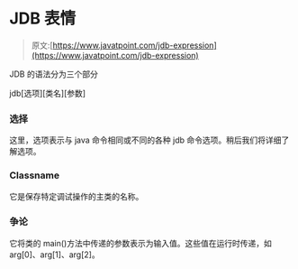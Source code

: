 # JDB 表情

> 原文:[https://www.javatpoint.com/jdb-expression](https://www.javatpoint.com/jdb-expression)

JDB 的语法分为三个部分

jdb[选项][类名][参数]

### 选择

这里，选项表示与 java 命令相同或不同的各种 jdb 命令选项。稍后我们将详细了解选项。

### Classname

它是保存特定调试操作的主类的名称。

### 争论

它将类的 main()方法中传递的参数表示为输入值。这些值在运行时传递，如 arg[0]、arg[1]、arg[2]。